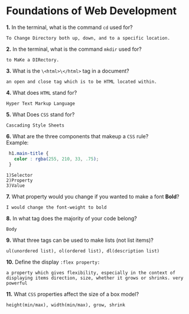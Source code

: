 # Foundations of Web Development

**1.** In the terminal, what is the command `cd` used for?
<!-- enter you answer in the space below -->
```
To Change Directory both up, down, and to a specific location.
```

**2.** In the terminal, what is the command `mkdir` used for?
<!-- enter you answer in the space below -->
```
to MaKe a DIRectory.
```

**3.** What is the `\<html>\</html>` tag in a document?
<!-- enter you answer in the space below -->
```
an open and close tag which is to be HTML located within.
```

**4.** What does `HTML` stand for?
<!-- enter you answer in the space below -->
```
Hyper Text Markup Language
```

**5.** What Does `CSS` stand for?
<!-- enter you answer in the space below -->
```
Cascading Style Sheets
```

**6.** What are the three components that makeup a `CSS` rule? <br> Example:
```css
 h1.main-title {
   color : rgba(255, 210, 33, .75);
 }
```
<!-- enter you answer in the space below -->
```
1)Selector
2)Property
3)Value
```

**7.** What property would you change if you wanted to make a font **Bold**?
<!-- enter you answer in the space below -->
```
I would change the font-weight to bold
```

**8.** In what tag does the majority of your code belong?
<!-- enter you answer in the space below -->
```
Body
```

**9.** What three tags can be used to make lists (not list items)?
<!-- enter you answer in the space below -->
```
ul(unordered list), ol(ordered list), dl(description list)
```

**10.** Define the display `:flex property:`
<!-- enter you answer in the space below -->
```
a property which gives flexibility, especially in the context of displaying items direction, size, whether it grows or shrinks. very powerful
```
**11.** What `CSS` properties affect the size of a box model?
<!-- enter you answer in the space below -->
```
height(min/max), width(min/max), grow, shrink
```